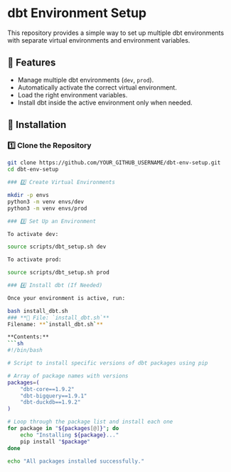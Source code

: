 # dbt Environment Setup

This repository provides a simple way to set up multiple dbt environments with separate virtual environments and environment variables.

## 📌 Features
- Manage multiple dbt environments (`dev`, `prod`).
- Automatically activate the correct virtual environment.
- Load the right environment variables.
- Install dbt inside the active environment only when needed.

## 🚀 Installation

### 1️⃣ Clone the Repository
```sh
git clone https://github.com/YOUR_GITHUB_USERNAME/dbt-env-setup.git
cd dbt-env-setup

### 2️⃣ Create Virtual Environments

mkdir -p envs
python3 -m venv envs/dev
python3 -m venv envs/prod

### 3️⃣ Set Up an Environment

To activate dev:

source scripts/dbt_setup.sh dev

To activate prod:

source scripts/dbt_setup.sh prod

### 4️⃣ Install dbt (If Needed)

Once your environment is active, run:

bash install_dbt.sh
### **📌 File: `install_dbt.sh`**
Filename: **`install_dbt.sh`**

**Contents:**
```sh
#!/bin/bash

# Script to install specific versions of dbt packages using pip

# Array of package names with versions
packages=(
    "dbt-core==1.9.2"
    "dbt-bigquery==1.9.1"
    "dbt-duckdb==1.9.2"
)

# Loop through the package list and install each one
for package in "${packages[@]}"; do
    echo "Installing ${package}..."
    pip install "$package"
done

echo "All packages installed successfully."
